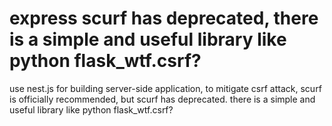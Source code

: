 
# express scurf has deprecated, there is a simple and useful library like python flask_wtf.csrf?

use nest.js for building server-side application, to mitigate csrf attack, scurf is officially recommended, but scurf has deprecated.
there is a simple and useful library like python flask_wtf.csrf?

        